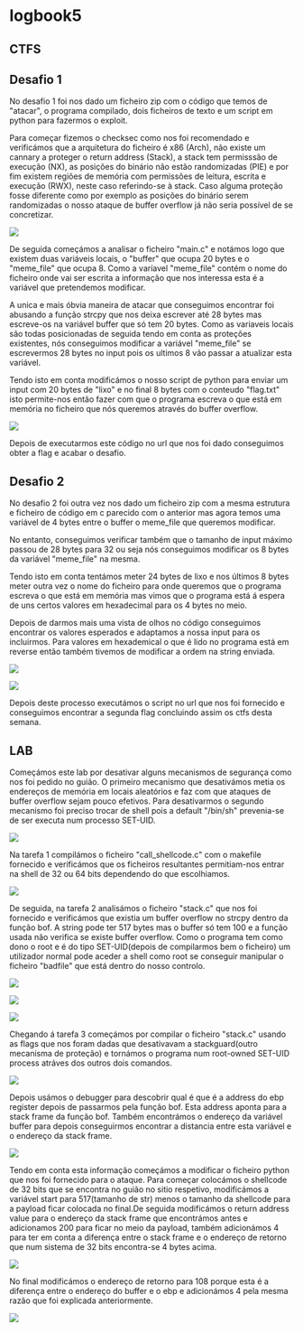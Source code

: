 # logbook5

## CTFS

## Desafio 1

No desafio 1 foi nos dado um ficheiro zip com o código que temos de "atacar", o programa compilado, dois ficheiros de texto e um script em python para fazermos o exploit.

Para começar fizemos o checksec como nos foi recomendado e verificámos que a arquitetura do ficheiro é x86 (Arch), não existe um cannary a proteger o return address (Stack), a stack tem permisssão de execução (NX), as posições do binário não estão randomizadas (PIE) e por fim existem regiões de memória com permissões de leitura, escrita e execução (RWX), neste caso referindo-se à stack. Caso alguma proteção fosse diferente como por exemplo as posições do binário serem randomizadas o nosso ataque de buffer overflow já não seria possível de se concretizar.

![](https://i.imgur.com/JpzzJXf.png)

De seguida começámos a analisar o ficheiro "main.c" e notámos logo que existem duas variáveis locais, o "buffer" que ocupa 20 bytes e o "meme_file" que ocupa 8. Como a varíavel "meme_file" contém o nome do ficheiro onde vai ser escrita a informação que nos interessa esta é a variável que pretendemos modificar.

A unica e mais óbvia maneira de atacar que conseguimos encontrar foi abusando a função strcpy que nos deixa escrever até 28 bytes mas escreve-os na variável buffer que só tem 20 bytes. Como as variaveis locais são todas posicionadas de seguida tendo em conta as proteções existentes, nós conseguimos modificar a variável "meme_file" se escrevermos 28 bytes no input pois os ultimos 8 vão passar a atualizar esta variável.

Tendo isto em conta modificámos o nosso script de python para enviar um input com 20 bytes de "lixo" e no final 8 bytes com o conteudo "flag.txt" isto permite-nos então fazer com que o programa escreva o que está em memória no ficheiro que nós queremos através do buffer overflow.

![](https://i.imgur.com/UG0jPR9.png)

Depois de executarmos este código no url que nos foi dado conseguimos obter a flag e acabar o desafio.

## Desafio 2

No desafio 2 foi outra vez nos dado um ficheiro zip com a mesma estrutura e ficheiro de código em c parecido com o anterior mas agora temos uma variável de 4 bytes entre o buffer o meme_file que queremos modificar.

No entanto, conseguimos verificar também que o tamanho de input máximo passou de 28 bytes para 32 ou seja nós conseguimos modificar os 8 bytes da variável "meme_file" na mesma.

Tendo isto em conta tentámos meter 24 bytes de lixo e nos últimos 8 bytes meter outra vez o nome do ficheiro para onde queremos que o programa escreva o que está em memória mas vimos que o programa está á espera de uns certos valores em hexadecimal para os 4 bytes no meio.

Depois de darmos mais uma vista de olhos no código conseguimos encontrar os valores esperados e adaptamos a nossa input para os incluirmos. Para valores em hexademical o que é lido no programa está em reverse então também tivemos de modificar a ordem na string enviada.

![](https://i.imgur.com/wl5ewSW.png)

![](https://i.imgur.com/AOJhBJj.png)

Depois deste processo executámos o script no url que nos foi fornecido e conseguimos encontrar a segunda flag concluindo assim os ctfs desta semana.


## LAB

Começámos este lab por desativar alguns mecanismos de segurança como nos foi pedido no guião. O primeiro mecanismo que desativámos metia os endereços de memória em locais aleatórios e faz com que ataques de buffer overflow sejam pouco efetivos. Para desativarmos o segundo mecanismo foi preciso trocar de shell pois a default "/bin/sh" prevenia-se de ser executa num processo SET-UID.

![](https://i.imgur.com/X8t3MEi.png)


Na tarefa 1 compilámos o ficheiro "call_shellcode.c" com o makefile fornecido e verificámos que os ficheiros resultantes permitiam-nos entrar na shell de 32 ou 64 bits dependendo do que escolhiamos.

![](https://i.imgur.com/iKFYqEL.png)


De seguida, na tarefa 2 analisámos o ficheiro "stack.c" que nos foi fornecido e verificámos que existia um buffer overflow no strcpy  dentro da função bof. A string pode ter 517 bytes mas o buffer só tem 100 e a função usada não verifica se existe buffer overflow. Como o programa tem como dono o root e é do tipo SET-UID(depois de compilarmos bem o ficheiro) um utilizador normal pode aceder a shell como root se conseguir manipular o ficheiro "badfile" que está dentro do nosso controlo.

![](https://i.imgur.com/V5KPetD.png)

![](https://i.imgur.com/Wm4G1yX.png)

![](https://i.imgur.com/6kxa531.png)

Chegando á tarefa 3 começámos por compilar o ficheiro "stack.c" usando as flags que nos foram dadas que desativavam a stackguard(outro mecanisma de proteção) e tornámos o programa num root-owned SET-UID process atráves dos outros dois comandos.

![](https://i.imgur.com/OwiTRxR.png)


Depois usámos o debugger para descobrir qual é que é a address do ebp register depois de passarmos pela função bof. Esta address aponta para a stack frame da função bof. Também encontrámos o endereço da variável buffer para depois conseguirmos encontrar a distancia entre esta variável e o endereço da stack frame.

![](https://i.imgur.com/tbYYtag.png)


Tendo em conta esta informação começámos a modificar o ficheiro python que nos foi fornecido para o ataque. Para começar colocámos o shellcode de 32 bits que se encontra no guião no sitio respetivo, modificámos a variável start para 517(tamanho de str) menos o tamanho da shellcode para a payload ficar colocada no final.De seguida modificámos o return address value para o endereço da stack frame que encontrámos antes e adicionamos 200 para ficar no meio da payload, também adicionámos 4 para ter em conta a diferença entre o stack frame e o endereço de retorno que num sistema de 32 bits encontra-se 4 bytes acima.

![](https://i.imgur.com/balmqkG.png)

No final modificámos o endereço de retorno para 108 porque esta é a diferença entre o endereço do buffer e o ebp e adicionámos 4 pela mesma razão que foi explicada anteriormente.

![](https://i.imgur.com/wKoV3dm.png)
